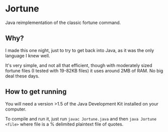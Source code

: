 # Jortune
Java reimplementation of the classic fortune command.

## Why?
I made this one night, just to try to get back into Java, as it was the only language I knew well.

It's very simple, and not all that efficient, though with moderately sized fortune files
(I tested with 19-82KB files) it uses around 2MB of RAM. No big deal these days.

## How to get running
You will need a version >1.5 of the Java Development Kit installed on your computer.

To compile and run it, just run
`javac Jortune.java`
and then
`java Jortune <file>`
where file is a % delimited plaintext file of quotes.
